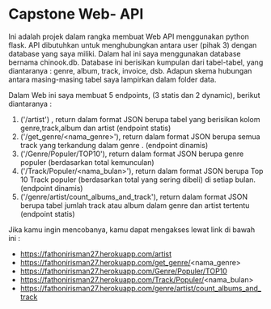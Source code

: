 # Capstone Web- API
Ini adalah projek dalam rangka membuat Web API menggunakan python flask. API dibutuhkan untuk menghubungkan antara user (pihak 3) dengan database yang saya miliki. Dalam hal ini saya menggunakan database bernama chinook.db. Database ini berisikan kumpulan dari tabel-tabel, yang diantaranya : genre, album, track, invoice, dsb. Adapun skema hubungan antara masing-masing tabel saya lampirkan dalam folder data.

Dalam Web ini saya membuat 5 endpoints, (3 statis dan 2 dynamic), berikut diantaranya :
1. ('/artist') , return dalam format JSON berupa tabel yang berisikan kolom genre,track,album dan artist (endpoint statis)
2. ('/get_genre/<nama_genre>'), return dalam format JSON berupa semua track yang terkandung dalam genre . (endpoint dinamis)
3. ('/Genre/Populer/TOP10'), return dalam format JSON berupa genre populer (berdasarkan total kemunculan)
4. ('/Track/Populer/<nama_bulan>'), return dalam format JSON berupa Top 10 Track populer (berdasarkan total yang sering dibeli) di setiap bulan. (endpoint dinamis)
5. ('/genre/artist/count_albums_and_track'), return dalam format JSON berupa tabel jumlah track atau album dalam genre dan artist tertentu (endpoint statis)

Jika kamu ingin mencobanya, kamu dapat mengakses lewat link di bawah ini : 
- https://fathonirisman27.herokuapp.com/artist 
- https://fathonirisman27.herokuapp.com/get_genre/<nama_genre>
- https://fathonirisman27.herokuapp.com/Genre/Populer/TOP10
- https://fathonirisman27.herokuapp.com/Track/Populer/<nama_bulan>
- https://fathonirisman27.herokuapp.com/genre/artist/count_albums_and_track
 
  
